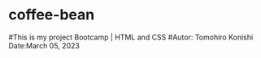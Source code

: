 # coffee-bean
#This is my project Bootcamp | HTML and CSS
#Autor: Tomohiro Konishi
Date:March 05, 2023
